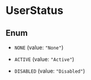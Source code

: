 
# UserStatus

## Enum


* `NONE` (value: `"None"`)

* `ACTIVE` (value: `"Active"`)

* `DISABLED` (value: `"Disabled"`)



